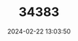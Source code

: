 ---
title: "34383"
category: "Picea morrisonicola"
draft: false
date: 2024-02-22 13:03:50
languages:
  English: ["Mount Morrison Spruce"]
  Chinese: ["Taiwan yun shan", "台湾云杉", "Taiwan Spruce"]
---